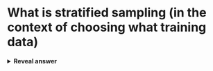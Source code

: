 # What is stratified sampling (in the context of choosing what training data)
<details>
<summary><b>Reveal answer</b></summary>
Sample in accordance to the proportion of the groups as they appear in the population.
</details>

